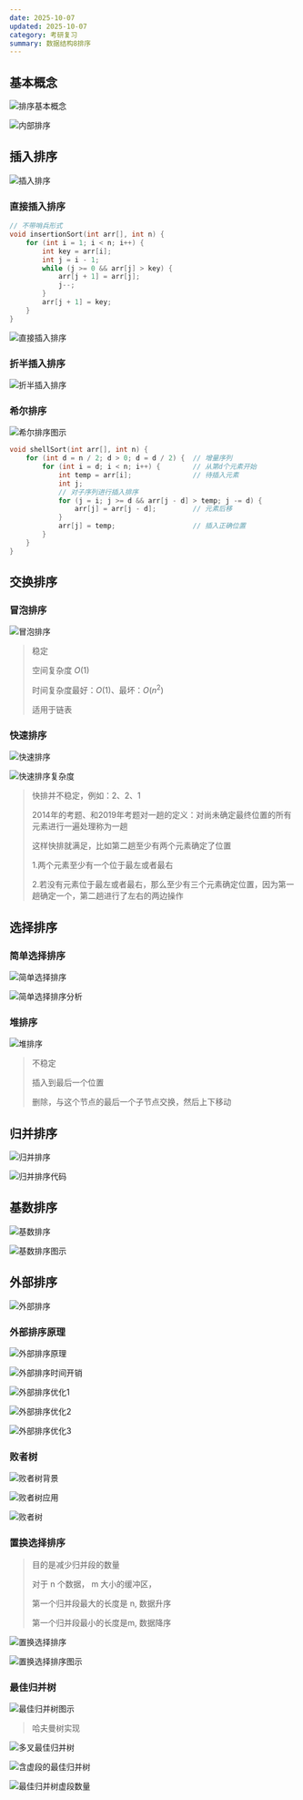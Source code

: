 ```yaml
---
date: 2025-10-07
updated: 2025-10-07
category: 考研复习
summary: 数据结构8排序
---
```


## 基本概念

![排序基本概念](./../../public/assets/数据结构/排序基本概念.png)

![内部排序](./../../public/assets/数据结构/内部排序.png)



## 插入排序

![插入排序](./../../public/assets/数据结构/插入排序.png)

### 直接插入排序

```c++
// 不带哨兵形式
void insertionSort(int arr[], int n) {
    for (int i = 1; i < n; i++) {
        int key = arr[i];
        int j = i - 1;
        while (j >= 0 && arr[j] > key) {
            arr[j + 1] = arr[j];
            j--;
        }
        arr[j + 1] = key;
    }
}
```





![直接插入排序](./../../public/assets/数据结构/直接插入排序.png)





### 折半插入排序

![折半插入排序](./../../public/assets/数据结构/折半插入排序.png)

### 希尔排序

![希尔排序图示](./../../public/assets/数据结构/希尔排序图示.png)



```c++
void shellSort(int arr[], int n) {
    for (int d = n / 2; d > 0; d = d / 2) {  // 增量序列
        for (int i = d; i < n; i++) {        // 从第d个元素开始
            int temp = arr[i];               // 待插入元素
            int j;
            // 对子序列进行插入排序
            for (j = i; j >= d && arr[j - d] > temp; j -= d) {
                arr[j] = arr[j - d];         // 元素后移
            }
            arr[j] = temp;                   // 插入正确位置
        }
    }
}
```







## 交换排序

### 冒泡排序

![冒泡排序](./../../public/assets/数据结构/冒泡排序.png)

> 稳定
>
> 空间复杂度 $O(1)$
>
> 时间复杂度最好：$O(1)$、最坏：$O(n^2)$ 
>
> 适用于链表

### 快速排序

![快速排序](./../../public/assets/数据结构/快速排序.png)

![快速排序复杂度](./../../public/assets/数据结构/快速排序复杂度.png)

> 快排并不稳定，例如：2、2、1
>
> 2014年的考题、和2019年考题对一趟的定义：对尚未确定最终位置的所有元素进行一遍处理称为一趟
>
> 这样快排就满足，比如第二趟至少有两个元素确定了位置
>
> 1.两个元素至少有一个位于最左或者最右
>
> 2.若没有元素位于最左或者最右，那么至少有三个元素确定位置，因为第一趟确定一个，第二趟进行了左右的两边操作



## 选择排序

### 简单选择排序

![简单选择排序](./../../public/assets/数据结构/简单选择排序.png)

![简单选择排序分析](./../../public/assets/数据结构/简单选择排序分析.png)

### 堆排序

![堆排序](./../../public/assets/数据结构/堆排序.png)

> 不稳定
>
> 插入到最后一个位置
>
> 删除，与这个节点的最后一个子节点交换，然后上下移动







## 归并排序

![归并排序](./../../public/assets/数据结构/归并排序.png)

![归并排序代码](./../../public/assets/数据结构/归并排序代码.png)



## 基数排序

![基数排序](./../../public/assets/数据结构/基数排序.png)

![基数排序图示](./../../public/assets/数据结构/基数排序图示.png)



## 外部排序

![外部排序](./../../public/assets/数据结构/外部排序.png)

### 外部排序原理

![外部排序原理](./../../public/assets/数据结构/外部排序原理.png)

![外部排序时间开销](./../../public/assets/数据结构/外部排序时间开销.png)

![外部排序优化1](./../../public/assets/数据结构/外部排序优化1.png)

![外部排序优化2](./../../public/assets/数据结构/外部排序优化2.png)

![外部排序优化3](./../../public/assets/数据结构/外部排序优化3.png)

### 败者树

![败者树背景](./../../public/assets/数据结构/败者树背景.png)

![败者树应用](./../../public/assets/数据结构/败者树应用.png)

![败者树](./../../public/assets/数据结构/败者树.png)



### 置换选择排序

> 目的是减少归并段的数量
>
> 对于 n 个数据， m 大小的缓冲区，
>
> 第一个归并段最大的长度是 n, 数据升序
>
> 第一个归并段最小的长度是m, 数据降序

![置换选择排序](./../../public/assets/数据结构/置换选择排序.png)

![置换选择排序图示](./../../public/assets/数据结构/置换选择排序图示.png)



### 最佳归并树

![最佳归并树图示](./../../public/assets/数据结构/最佳归并树图示.png)

> 哈夫曼树实现

![多叉最佳归并树](./../../public/assets/数据结构/多叉最佳归并树.png)

![含虚段的最佳归并树](./../../public/assets/数据结构/含虚段的最佳归并树.png)

![最佳归并树虚段数量](./../../public/assets/数据结构/最佳归并树虚段数量.png)


